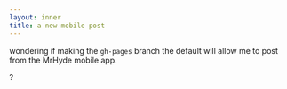 ```yaml
---
layout: inner
title: a new mobile post
---
```

wondering if making the `gh-pages` branch the default will allow me to post from the MrHyde mobile app.

?

<script data-element="9491">
